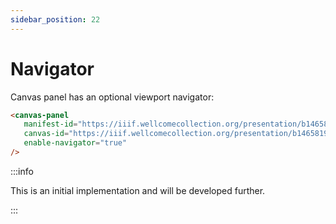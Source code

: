 ```yaml
---
sidebar_position: 22
---
```


# Navigator

Canvas panel has an optional viewport navigator:

```html
<canvas-panel
   manifest-id="https://iiif.wellcomecollection.org/presentation/b14658197"
   canvas-id="https://iiif.wellcomecollection.org/presentation/b14658197/canvases/b14658197.jp2"
   enable-navigator="true"
/>
```

<canvas-panel
   manifest-id="https://iiif.wellcomecollection.org/presentation/b14658197"
   canvas-id="https://iiif.wellcomecollection.org/presentation/b14658197/canvases/b14658197.jp2"
   enable-navigator="true"
/>


:::info

This is an initial implementation and will be developed further.

:::